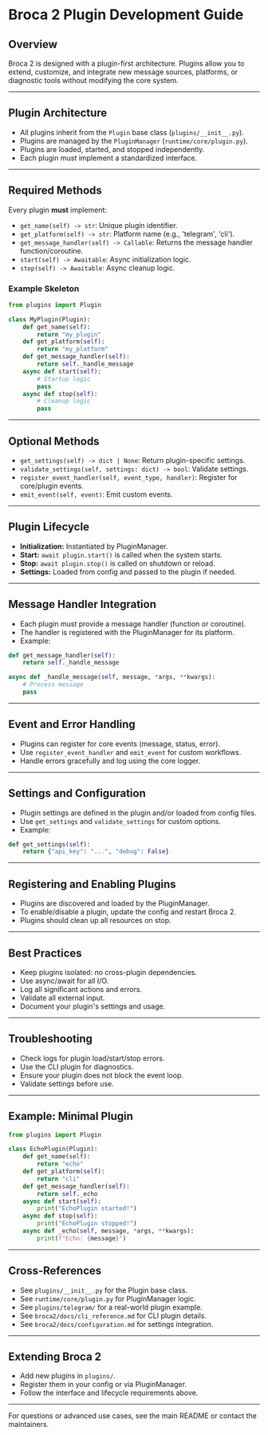 # Broca 2 Plugin Development Guide

## Overview
Broca 2 is designed with a plugin-first architecture. Plugins allow you to extend, customize, and integrate new message sources, platforms, or diagnostic tools without modifying the core system.

---

## Plugin Architecture
- All plugins inherit from the `Plugin` base class (`plugins/__init__.py`).
- Plugins are managed by the `PluginManager` (`runtime/core/plugin.py`).
- Plugins are loaded, started, and stopped independently.
- Each plugin must implement a standardized interface.

---

## Required Methods
Every plugin **must** implement:
- `get_name(self) -> str`: Unique plugin identifier.
- `get_platform(self) -> str`: Platform name (e.g., 'telegram', 'cli').
- `get_message_handler(self) -> Callable`: Returns the message handler function/coroutine.
- `start(self) -> Awaitable`: Async initialization logic.
- `stop(self) -> Awaitable`: Async cleanup logic.

### Example Skeleton
```python
from plugins import Plugin

class MyPlugin(Plugin):
    def get_name(self):
        return "my_plugin"
    def get_platform(self):
        return "my_platform"
    def get_message_handler(self):
        return self._handle_message
    async def start(self):
        # Startup logic
        pass
    async def stop(self):
        # Cleanup logic
        pass
```

---

## Optional Methods
- `get_settings(self) -> dict | None`: Return plugin-specific settings.
- `validate_settings(self, settings: dict) -> bool`: Validate settings.
- `register_event_handler(self, event_type, handler)`: Register for core/plugin events.
- `emit_event(self, event)`: Emit custom events.

---

## Plugin Lifecycle
- **Initialization:** Instantiated by PluginManager.
- **Start:** `await plugin.start()` is called when the system starts.
- **Stop:** `await plugin.stop()` is called on shutdown or reload.
- **Settings:** Loaded from config and passed to the plugin if needed.

---

## Message Handler Integration
- Each plugin must provide a message handler (function or coroutine).
- The handler is registered with the PluginManager for its platform.
- Example:
```python
def get_message_handler(self):
    return self._handle_message

async def _handle_message(self, message, *args, **kwargs):
    # Process message
    pass
```

---

## Event and Error Handling
- Plugins can register for core events (message, status, error).
- Use `register_event_handler` and `emit_event` for custom workflows.
- Handle errors gracefully and log using the core logger.

---

## Settings and Configuration
- Plugin settings are defined in the plugin and/or loaded from config files.
- Use `get_settings` and `validate_settings` for custom options.
- Example:
```python
def get_settings(self):
    return {"api_key": "...", "debug": False}
```

---

## Registering and Enabling Plugins
- Plugins are discovered and loaded by the PluginManager.
- To enable/disable a plugin, update the config and restart Broca 2.
- Plugins should clean up all resources on stop.

---

## Best Practices
- Keep plugins isolated: no cross-plugin dependencies.
- Use async/await for all I/O.
- Log all significant actions and errors.
- Validate all external input.
- Document your plugin's settings and usage.

---

## Troubleshooting
- Check logs for plugin load/start/stop errors.
- Use the CLI plugin for diagnostics.
- Ensure your plugin does not block the event loop.
- Validate settings before use.

---

## Example: Minimal Plugin
```python
from plugins import Plugin

class EchoPlugin(Plugin):
    def get_name(self):
        return "echo"
    def get_platform(self):
        return "cli"
    def get_message_handler(self):
        return self._echo
    async def start(self):
        print("EchoPlugin started!")
    async def stop(self):
        print("EchoPlugin stopped!")
    async def _echo(self, message, *args, **kwargs):
        print(f"Echo: {message}")
```

---

## Cross-References
- See `plugins/__init__.py` for the Plugin base class.
- See `runtime/core/plugin.py` for PluginManager logic.
- See `plugins/telegram/` for a real-world plugin example.
- See `broca2/docs/cli_reference.md` for CLI plugin details.
- See `broca2/docs/configuration.md` for settings integration.

---

## Extending Broca 2
- Add new plugins in `plugins/`.
- Register them in your config or via PluginManager.
- Follow the interface and lifecycle requirements above.

---

For questions or advanced use cases, see the main README or contact the maintainers. 